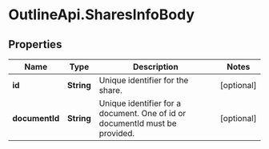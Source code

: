 # OutlineApi.SharesInfoBody

## Properties
Name | Type | Description | Notes
------------ | ------------- | ------------- | -------------
**id** | **String** | Unique identifier for the share. | [optional] 
**documentId** | **String** | Unique identifier for a document. One of id or documentId must be provided. | [optional] 
